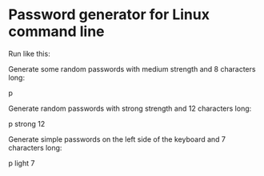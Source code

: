 # Password generator for Linux command line

Run like this:

Generate some random passwords with medium strength and 8 characters long:

p

Generate random passwords with strong strength and 12 characters long:

p strong 12

Generate simple passwords on the left side of the keyboard and 7 characters long:

p light 7
